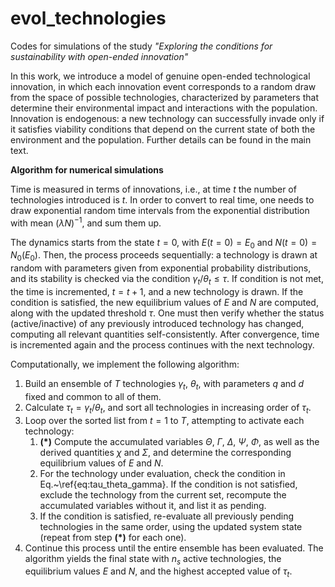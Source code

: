 # evol_technologies

Codes for simulations of the study _"Exploring the conditions for sustainability with open-ended innovation"_ 

In this work, we introduce a model of genuine open-ended technological innovation, in which each innovation event corresponds to a random draw from the space of possible technologies, characterized by parameters that determine their environmental impact and interactions with the population. Innovation is endogenous: a new technology can successfully invade only if it satisfies viability conditions that depend on the current state of both the environment and the population. Further details can be found in the main text.

**Algorithm for numerical simulations**

Time is measured in terms of innovations, i.e., at time $t$ the number of technologies introduced is $t$. In order to convert to real time, one needs to draw exponential random time intervals from the exponential distribution with mean $(\lambda N)^{-1}$, and sum them up.

The dynamics starts from the state $t=0$, with $E(t=0)=E_0$ and $N(t=0)=N_0(E_0)$. Then, the process proceeds sequentially: a technology is drawn at random with parameters given from exponential probability distributions, and its stability is checked via the condition $\gamma_t/\theta_t \leq \tau$. If condition is not met, the time is incremented, $t=t+1$, and a new technology is drawn. If the condition is satisfied, the new equilibrium values of $E$ and $N$ are computed, along with the updated threshold $\tau$. One must then verify whether the status (active/inactive) of any previously introduced technology has changed, computing all relevant quantities self-consistently. After convergence, time is incremented again and the process continues with the next technology.

Computationally, we implement the following algorithm: 
1. Build an ensemble of $T$ technologies $\gamma_t$, $\theta_t$, with parameters $q$ and $d$ fixed and common to all of them.
2. Calculate $\tau_t = \gamma_t / \theta_t$, and sort all technologies in increasing order of $\tau_t$.
3. Loop over the sorted list from $t = 1$ to $T$, attempting to activate each technology:
    1. **(*)** Compute the accumulated variables $\Theta$, $\Gamma$, $\Delta$, $\Psi$, $\Phi$, as well as the derived quantities $\chi$ and $\Sigma$, and determine the corresponding equilibrium values of $E$ and $N$.
    2. For the technology under evaluation, check the condition in Eq.~\ref{eq:tau_theta_gamma}. If the condition is not satisfied, exclude the technology from the current set, recompute the accumulated variables without it, and list it as pending.
    3. If the condition is satisfied, re-evaluate all previously pending technologies in the same order, using the updated system state (repeat from step **(*)** for each one).
4. Continue this process until the entire ensemble has been evaluated. The algorithm yields the final state with $n_s$ active technologies, the equilibrium values $E$ and $N$, and the highest accepted value of $\tau_t$.

